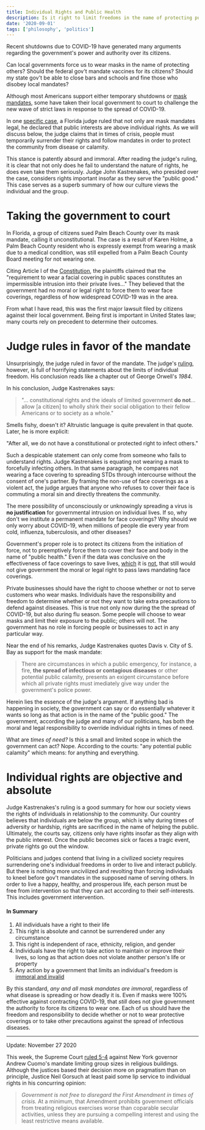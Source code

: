 ```yaml
---
title: Individual Rights and Public Health
description: Is it right to limit freedoms in the name of protecting public health?
date: '2020-09-01'
tags: ['philosophy', 'politics']
---
```


Recent shutdowns due to COVID-19 have generated many arguments regarding the government's power and authority over its citizens.

Can local governments force us to wear masks in the name of protecting others? Should the federal gov't mandate vaccines for its citizens? Should my state gov't be able to close bars and schools and fine those who disobey local mandates?

Although most Americans support either temporary shutdowns or [mask mandates](https://apnews.com/9126a38ef22c244f9ca18f9584061f8d), some have taken their local government to court to challenge the new wave of strict laws in response to the spread of COVID-19.

In one [specific case](https://www.floridacivilrights.org/case-update-amended-complaint-filed-against-palm-beach-county/), a Florida judge ruled that not only are mask mandates legal, he declared that public interests are above individual rights. As we will discuss below, the judge claims that in times of crisis, people must temporarily surrender their rights and follow mandates in order to protect the community from disease or calamity.

This stance is patently absurd and immoral. After reading the judge's ruling, it is clear that not only does he fail to understand the nature of rights, he does even take them seriously. Judge John Kastrenakes, who presided over the case, considers rights important insofar as they serve the "public good." This case serves as a superb summary of how our culture views the individual and the group.

# Taking the government to court

In Florida, a group of citizens sued Palm Beach County over its mask mandate, calling it unconstitutional. The case is a result of Karen Holme, a Palm Beach County resident who is expressly exempt from wearing a mask due to a medical condition, was still expelled from a Palm Beach County Board meeting for not wearing one.

Citing Article I of the [Constitution](https://constitutioncenter.org/interactive-constitution/article/article-i), the plaintiffs claimed that the "requirement to wear a facial covering in public spaces constitutes an impermissible intrusion into their private lives..." They believed that the government had no moral or legal right to force them to wear face coverings, regardless of how widespread COVID-19 was in the area.

From what I have read, this was the first major lawsuit filed by citizens against their local government. Being first is important in United States law; many courts rely on precedent to determine their outcomes.

# Judge rules in favor of the mandate

Unsurprisingly, the judge ruled in favor of the mandate. The judge's [ruling](https://www.wptv.com/news/region-c-palm-beach-county/judge-denies-attempt-to-quash-palm-beach-county-mask-mandate), however, is full of horrifying statements about the limits of individual freedom. His conclusion reads like a chapter out of George Orwell's _1984_.

In his conclusion, Judge Kastrenakes says:

> "... constitutional rights and the ideals of limited government **do not**... allow [a citizen] to wholly shirk their social obligation to their fellow Americans or to society as a whole."

Smells fishy, doesn't it? Altruistic language is quite prevalent in that quote. Later, he is more explicit:

"After all, we do not have a constitutional or protected right to infect others."

Such a despicable statement can only come from someone who fails to understand rights. Judge Kastrenakes is equating not wearing a mask to forcefully infecting others. In that same paragraph, he compares not wearing a face covering to spreading STDs through intercourse without the consent of one's partner. By framing the non-use of face coverings as a violent act, the judge argues that anyone who refuses to cover their face is commuting a moral sin and directly threatens the community.

The mere possibility of unconsciously or unknowingly spreading a virus is **no justification** for governmental intrusion on individual lives. If so, why don't we institute a permanent mandate for face coverings? Why should we only worry about COVID-19, when millions of people die every year from cold, influenza, tuberculosis, and other diseases?

Government's proper role is to protect its citizens from the initiation of force, not to preemptively force them to cover their face and body in the name of "public health." Even if the data was conclusive on the effectiveness of face coverings to save lives, [which](https://www.cfr.org/in-brief/which-countries-are-requiring-face-masks) it is [not](https://fortune.com/2020/07/29/no-point-in-wearing-mask-sweden-covid/?fbclid=IwAR07dGNRxNnSrF2nIm-vgC3gw9FYgN0ATtpOA0uzcAHiXCUMpTaBFlbtcjU), that still would not give government the moral or legal right to pass laws mandating face coverings.

Private businesses should have the right to choose whether or not to serve customers who wear masks. Individuals have the responsibility and freedom to determine whether or not they want to take extra precautions to defend against diseases. This is true not only now during the the spread of COVID-19, but also during flu season. Some people will choose to wear masks and limit their exposure to the public; others will not. The government has no role in forcing people or businesses to act in any particular way.

Near the end of his remarks, Judge Kastrenakes quotes Davis v. City of S. Bay as support for the mask mandate:

> There are circumstances in which a public emergency, for instance, a fire, **the spread of infectious or contagious diseases** or other potential public calamity, presents an exigent circumstance before which all private rights must imediately give way under the government's police power.

Herein lies the essence of the judge's argument. If anything bad is happening in society, the government can say or do essentially whatever it wants so long as that action is in the name of the "public good." The government, according the judge and many of our politicians, has both the moral and legal responsibility to override individual rights in times of need.

What are _times of need?_ Is this a small and limited scope in which the government can act? Nope. According to the courts: "any potential public calamity" which means: for anything and everything.

# Individual rights are objective and absolute

Judge Kastrenakes's ruling is a good summary for how our society views the rights of individuals in relationship to the community. Our country believes that individuals are below the group, which is why during times of adversity or hardship, rights are sacrificed in the name of helping the public. Ultimately, the courts say, citizens only have rights insofar as they align with the public interest. Once the public becomes sick or faces a tragic event, private rights go out the window.

Politicians and judges contend that living in a civilized society requires surrendering one's individual freedoms in order to live and interact publicly. But there is nothing more uncivilized and revolting than forcing individuals to kneel before gov't mandates in the supposed name of serving others. In order to live a happy, healthy, and prosperous life, each person must be free from intervention so that they can act according to their self-interests. This includes government intervention.

<div class="callout__info">
  <h4>In Summary</h4>
  <ol>
    <li>All individuals have a right to their life</li>
    <li>
      This right is absolute and cannot be surrendered under any circumstance
    </li>
    <li>This right is independent of race, ethnicity, religion, and gender</li>
    <li>
      Individuals have the right to take action to maintain or improve their
      lives, so long as that action does not violate another person's life or
      property
    </li>
    <li>
      Any action by a government that limits an individual's freedom is
      <u>immoral and invalid</u>
    </li>
  </ol>
</div>

By this standard, _any and all mask mandates are immoral_, regardless of what disease is spreading or how deadly it is. Even if masks were 100% effective against contracting COVID-19, that _still_ does not give
government the authority to force its citizens to wear one.
Each of us should have the freedom and responsibility to decide whether or not to wear protective coverings or to take other precautions against the spread of infectious diseases.

---

Update: November 27 2020

This week, the Supreme Court [ruled 5-4](https://www.supremecourt.gov/opinions/20pdf/20a87_4g15.pdf) against New York governor Andrew Cuomo's mandate limiting group sizes in religious buildings. Although the justices based their decision more on pragmatism than on principle, Justice Neil Gorsuch at least paid some lip service to individual rights in his concurring opinion:

> _Government is not free to disregard the First Amendment in times of crisis._ At a minimum, that Amendment
> prohibits government officials from treating religious exercises worse than coparable secular activities, unless they
> are pursuing a compelling interest and using the least restrictive means available.

